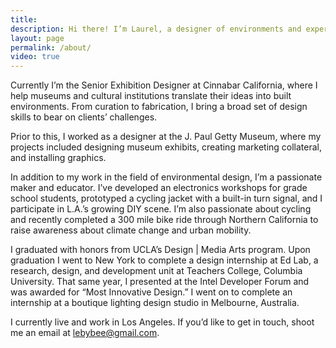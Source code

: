 ```yaml
---
title:
description: Hi there! I’m Laurel, a designer of environments and experiences. 
layout: page
permalink: /about/
video: true
---
```


Currently I’m the Senior Exhibition Designer at Cinnabar California, where I help museums and cultural institutions translate their ideas into built environments. From curation to fabrication, I bring a broad set of design skills to bear on clients’ challenges.

Prior to this, I worked as a designer at the J. Paul Getty Museum, where my projects included designing museum exhibits, creating marketing collateral, and installing graphics.

In addition to my work in the field of environmental design, I’m a passionate maker and educator. I’ve developed an electronics workshops for grade school students, prototyped a cycling jacket with a built-in turn signal, and I participate in L.A.’s growing DIY scene. I’m also passionate about cycling and recently completed a 300 mile bike ride through Northern California to raise awareness about climate change and urban mobility. 

I graduated with honors from UCLA’s Design | Media Arts program. Upon graduation I went to New York to complete a design internship at Ed Lab, a research, design, and development unit at Teachers College, Columbia University. That same year, I presented at the Intel Developer Forum and was awarded for “Most Innovative Design.”  I went on to complete an internship at a boutique lighting design studio in Melbourne, Australia. 

I currently live and work in Los Angeles. If you’d like to get in touch, shoot me an email at lebybee@gmail.com.  

